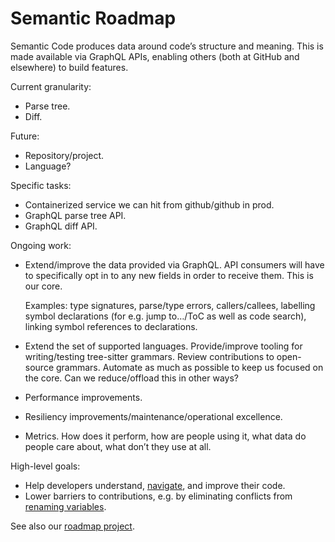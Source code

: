 # Semantic Roadmap

Semantic Code produces data around code’s structure and meaning. This is made available via GraphQL APIs, enabling others (both at GitHub and elsewhere) to build features.

Current granularity:

- Parse tree.
- Diff.

Future:

- Repository/project.
- Language?

Specific tasks:

- Containerized service we can hit from github/github in prod.
- GraphQL parse tree API.
- GraphQL diff API.

Ongoing work:

- Extend/improve the data provided via GraphQL. API consumers will have to specifically opt in to any new fields in order to receive them. This is our core.

  Examples: type signatures, parse/type errors, callers/callees, labelling symbol declarations (for e.g. jump to…/ToC as well as code search), linking symbol references to declarations.

- Extend the set of supported languages. Provide/improve tooling for writing/testing tree-sitter grammars. Review contributions to open-source grammars. Automate as much as possible to keep us focused on the core. Can we reduce/offload this in other ways?
- Performance improvements.
- Resiliency improvements/maintenance/operational excellence.
- Metrics. How does it perform, how are people using it, what data do people care about, what don’t they use at all.

High-level goals:

- Help developers understand, [navigate][], and improve their code.
- Lower barriers to contributions, e.g. by eliminating conflicts from [renaming variables][].

See also our [roadmap project][].

[roadmap project]: https://github.com/github/semantic-diff/projects/5
[navigate]: https://github.com/github/semantic-diff/issues/909
[renaming variables]: https://github.com/github/semantic-diff/issues/91
